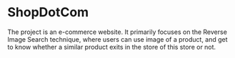 # ShopDotCom

The project is an e-commerce website. It primarily focuses on the Reverse Image Search technique, where users can use image of a product, and get to know whether a similar product exits in the store of this store or not.
